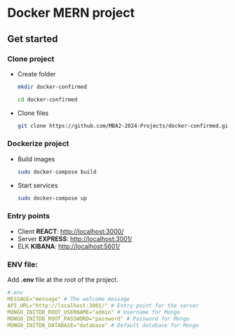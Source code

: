# Docker MERN project
## Get started
### Clone project
- Create folder
    ```bash
    mkdir docker-confirmed
    ```
    ```bash
    cd docker-confirmed
    ```
- Clone files
    ```bash
    git clone https://github.com/MBA2-2024-Projects/docker-confirmed.git .
    ```
### Dockerize project
- Build images
    ```bash
    sudo docker-compose build
    ```
- Start services
    ```bash
    sudo docker-compose up
    ```
### Entry points
- Client __REACT__: [http://localhost:3000/](http://localhost:3000/)
- Server __EXPRESS__: [http://localhost:3001/](http://localhost:3001/)
- ELK __KIBANA__: [http://localhost:5601/](http://localhost:5601/)

### ENV file:
Add __.env__ file at the root of the project.
```yml
#.env
MESSAGE="message" # The welcome message 
API_URL="http://localhost:3001/" # Entry point for the server
MONGO_INITDB_ROOT_USERNAME="admin" # Username for Mongo
MONGO_INITDB_ROOT_PASSWORD="password" # Password for Mongo
MONGO_INITDB_DATABASE="database" # Default database for Mongo
```